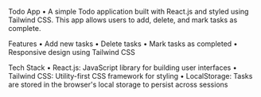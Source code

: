 Todo App
•	A simple Todo application built with React.js and styled using Tailwind CSS.
  This app allows users to add, delete, and mark tasks as complete.

Features
•	Add new tasks
•	Delete tasks
•	Mark tasks as completed
•	Responsive design using Tailwind CSS

Tech Stack
•	React.js: JavaScript library for building user interfaces
•	Tailwind CSS: Utility-first CSS framework for styling
•	LocalStorage: Tasks are stored in the browser's local storage to persist across sessions
